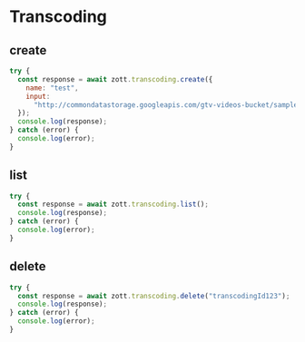 # Transcoding

## create

```javascript
try {
  const response = await zott.transcoding.create({
    name: "test",
    input:
      "http://commondatastorage.googleapis.com/gtv-videos-bucket/sample/ForBiggerJoyrides.mp4",
  });
  console.log(response);
} catch (error) {
  console.log(error);
}
```

## list

```javascript
try {
  const response = await zott.transcoding.list();
  console.log(response);
} catch (error) {
  console.log(error);
}
```

## delete

```javascript
try {
  const response = await zott.transcoding.delete("transcodingId123");
  console.log(response);
} catch (error) {
  console.log(error);
}
```
